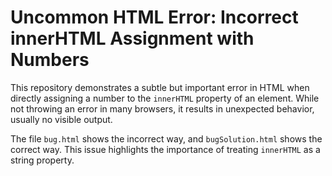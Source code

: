 # Uncommon HTML Error: Incorrect innerHTML Assignment with Numbers

This repository demonstrates a subtle but important error in HTML when directly assigning a number to the `innerHTML` property of an element.  While not throwing an error in many browsers, it results in unexpected behavior, usually no visible output.

The file `bug.html` shows the incorrect way, and `bugSolution.html` shows the correct way.   This issue highlights the importance of treating `innerHTML` as a string property.